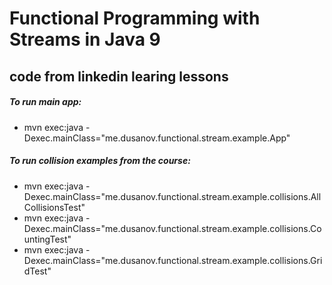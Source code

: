 Functional Programming with Streams in Java 9
=============================================
## code from linkedin learing lessons

##### To run main app:
- mvn exec:java -Dexec.mainClass="me.dusanov.functional.stream.example.App"

##### To run collision examples from the course:
- mvn exec:java -Dexec.mainClass="me.dusanov.functional.stream.example.collisions.AllCollisionsTest"
- mvn exec:java -Dexec.mainClass="me.dusanov.functional.stream.example.collisions.CountingTest"
- mvn exec:java -Dexec.mainClass="me.dusanov.functional.stream.example.collisions.GridTest"
